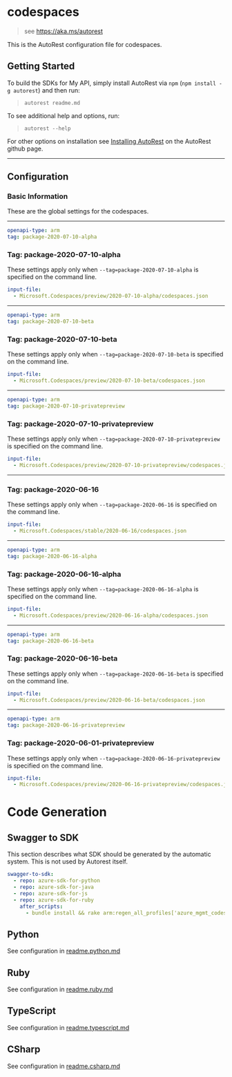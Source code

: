 # codespaces

> see https://aka.ms/autorest

This is the AutoRest configuration file for codespaces.

## Getting Started

To build the SDKs for My API, simply install AutoRest via `npm` (`npm install -g autorest`) and then run:

> `autorest readme.md`

To see additional help and options, run:

> `autorest --help`

For other options on installation see [Installing AutoRest](https://aka.ms/autorest/install) on the AutoRest github page.

---

## Configuration

### Basic Information

These are the global settings for the codespaces.

---
```yaml
openapi-type: arm
tag: package-2020-07-10-alpha
```

### Tag: package-2020-07-10-alpha

These settings apply only when `--tag=package-2020-07-10-alpha` is specified on the command line.

```yaml $(tag) == 'package-2020-07-10-alpha'
input-file:
  - Microsoft.Codespaces/preview/2020-07-10-alpha/codespaces.json
```

---
```yaml
openapi-type: arm
tag: package-2020-07-10-beta
```

### Tag: package-2020-07-10-beta

These settings apply only when `--tag=package-2020-07-10-beta` is specified on the command line.

```yaml $(tag) == 'package-2020-07-10-beta'
input-file:
  - Microsoft.Codespaces/preview/2020-07-10-beta/codespaces.json
```


---
```yaml
openapi-type: arm
tag: package-2020-07-10-privatepreview
```

### Tag: package-2020-07-10-privatepreview

These settings apply only when `--tag=package-2020-07-10-privatepreview` is specified on the command line.

```yaml $(tag) == 'package-2020-07-10-privatepreview'
input-file:
  - Microsoft.Codespaces/preview/2020-07-10-privatepreview/codespaces.json
```
---
### Tag: package-2020-06-16

These settings apply only when `--tag=package-2020-06-16` is specified on the command line.

```yaml $(tag) == 'package-2020-06-16'
input-file:
  - Microsoft.Codespaces/stable/2020-06-16/codespaces.json
```

---
```yaml
openapi-type: arm
tag: package-2020-06-16-alpha
```

### Tag: package-2020-06-16-alpha

These settings apply only when `--tag=package-2020-06-16-alpha` is specified on the command line.

```yaml $(tag) == 'package-2020-06-16-alpha'
input-file:
  - Microsoft.Codespaces/preview/2020-06-16-alpha/codespaces.json
```

---
```yaml
openapi-type: arm
tag: package-2020-06-16-beta
```

### Tag: package-2020-06-16-beta

These settings apply only when `--tag=package-2020-06-16-beta` is specified on the command line.

```yaml $(tag) == 'package-2020-06-16-beta'
input-file:
  - Microsoft.Codespaces/preview/2020-06-16-beta/codespaces.json
```


---
```yaml
openapi-type: arm
tag: package-2020-06-16-privatepreview
```

### Tag: package-2020-06-01-privatepreview

These settings apply only when `--tag=package-2020-06-16-privatepreview` is specified on the command line.

```yaml $(tag) == 'package-2020-06-16-privatepreview'
input-file:
  - Microsoft.Codespaces/preview/2020-06-16-privatepreview/codespaces.json
```

# Code Generation

## Swagger to SDK

This section describes what SDK should be generated by the automatic system.
This is not used by Autorest itself.

```yaml $(swagger-to-sdk)
swagger-to-sdk:
  - repo: azure-sdk-for-python
  - repo: azure-sdk-for-java
  - repo: azure-sdk-for-js
  - repo: azure-sdk-for-ruby
    after_scripts:
      - bundle install && rake arm:regen_all_profiles['azure_mgmt_codespaces']
```

## Python

See configuration in [readme.python.md](./readme.python.md)

## Ruby

See configuration in [readme.ruby.md](./readme.ruby.md)

## TypeScript

See configuration in [readme.typescript.md](./readme.typescript.md)

## CSharp

See configuration in [readme.csharp.md](./readme.csharp.md)
